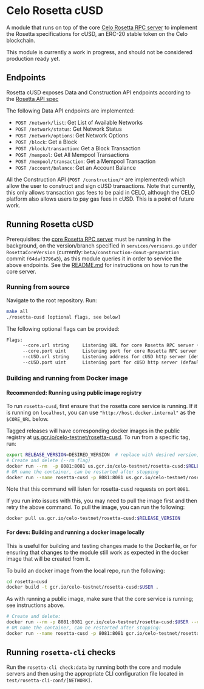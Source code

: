 # Celo Rosetta cUSD

A module that runs on top of the core [Celo Rosetta RPC server](https://github.com/celo-org/rosetta) to implement the Rosetta specifications for cUSD, an ERC-20 stable token on the Celo blockchain.

This module is currently a work in progress, and should not be considered production ready yet.

## Endpoints

Rosetta cUSD exposes Data and Construction API endpoints according to the [Rosetta API spec](https://www.rosetta-api.org/docs/ConstructionApi.html)

The following Data API endpoints are implemented:

* `POST /network/list`: Get List of Available Networks
* `POST /network/status`: Get Network Status
* `POST /network/options`: Get Network Options
* `POST /block`: Get a Block
* `POST /block/transaction`: Get a Block Transaction
* `POST /mempool`: Get All Mempool Transactions
* `POST /mempool/transaction`: Get a Mempool Transaction
* `POST /account/balance`: Get an Account Balance

All the Construction API (`POST /construction/*` are implemented) which allow the user to construct and sign cUSD transactions. Note that currently, this only allows transaction gas fees to be paid in CELO, although the CELO platform also allows users to pay gas fees in cUSD. This is a point of future work.

## Running Rosetta cUSD

Prerequisites: the [core Rosetta RPC server](https://github.com/celo-org/rosetta) must be running in the background, on the version/branch specified in `services/versions.go` under `RosettaCoreVersion` (currently: `beta/construction-donut-preparation` commit `f64daf3796a5`), as this module queries it in order to service the above endpoints. See the [README.md](https://github.com/celo-org/rosetta/blob/master/README.md) for instructions on how to run the core server.

### Running from source

Navigate to the root repository. Run:
```sh
make all
./rosetta-cusd [optional flags, see below]
```

The following optional flags can be provided:

```txt
Flags:
      --core.url string     Listening URL for core Rosetta RPC server (default: "http://localhost")
      --core.port uint      Listening port for core Rosetta RPC server (default: 8080)
      --cUSD.url string     Listening address for cUSD http server (default: "")
      --cUSD.port uint      Listening port for cUSD http server (default: 8081)
```

### Building and running from Docker image

#### Recommended: Running using public image registry

To run `rosetta-cusd`, first ensure that the rosetta core service is running. If it is running on `localhost`, you can use `"http://host.docker.internal"` as the `$CORE_URL` below.

Tagged releases will have corresponding docker images in the public registry at [us.gcr.io/celo-testnet/rosetta-cusd](us.gcr.io/celo-testnet/rosetta-cusd). To run from a specific tag, run:

```sh
export RELEASE_VERSION=DESIRED_VERSION  # replace with desired version, ex) v0.0.1
# Create and delete (--rm flag)
docker run --rm  -p 8081:8081 us.gcr.io/celo-testnet/rosetta-cusd:$RELEASE_VERSION --core.url $CORE_URL --core.port $CORE_PORT
# OR name the container, can be restarted after stopping
docker run --name rosetta-cusd -p 8081:8081 us.gcr.io/celo-testnet/rosetta-cusd:$RELEASE_VERSION --core.url $CORE_URL --core.port $CORE_PORT
```

Note that this command will listen for rosetta-cusd requests on port `8081`.

If you run into issues with this, you may need to pull the image first and then retry the above command. To pull the image, you can run the following:

```sh
docker pull us.gcr.io/celo-testnet/rosetta-cusd:$RELEASE_VERSION
```

#### For devs: Building and running a docker image locally

This is useful for building and testing changes made to the Dockerfile, or for ensuring that changes to the module still work as expected in the docker image that will be created from it.

To build an docker image from the local repo, run the following:

```sh
cd rosetta-cusd
docker build -t gcr.io/celo-testnet/rosetta-cusd:$USER .
```

As with running a public image, make sure that the core service is running; see instructions above.

```sh
# Create and delete:
docker run --rm -p 8081:8081 gcr.io/celo-testnet/rosetta-cusd:$USER --core.url $CORE_URL --core.port $CORE_PORT
# OR name the container, can be restarted after stopping:
docker run --name rosetta-cusd -p 8081:8081 gcr.io/celo-testnet/rosetta-cusd:$USER --core.url $CORE_URL --core.port $CORE_PORT
```

## Running `rosetta-cli` checks

Run the `rosetta-cli check:data` by running both the core and module servers and then using the appropriate CLI configuration file located in `test/rosetta-cli-conf/[NETWORK]`.
